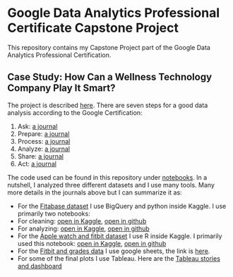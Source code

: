 # Google Data Analytics Professional Certificate Capstone Project

This repository contains my Capstone Project part of the Google Data Analytics Professional Certification.

## Case Study: How Can a Wellness Technology Company Play It Smart?
The project is described [here](docs/intro.md).
There are seven steps for a good data analysis according to the Google Certification:
 1. Ask: [a journal](docs/ask.md)
 2. Prepare: [a journal](docs/prepare.md)
 3. Process: [a journal](docs/process.md)
 4. Analyze: [a journal](docs/analyze.md)
 5. Share: [a journal](docs/share.md)
 6. Act: [a journal](docs/act.md)

The code used can be found in this repository under [notebooks](notebooks/). In a nutshell, I analyzed three different datasets and I use many tools. Many more details in the journals above but I can summarize it as:
 * For the [Fitabase dataset](https://zenodo.org/record/53894#.YMoUpnVKiP9) I use BigQuery and python inside Kaggle. I use primarily two notebooks:
  * For cleaning: [open in Kaggle](https://www.kaggle.com/aleespinosa/fitabase-dataset-cleaning-capstone-bellabeat), [open in github](notebooks/fitabase-dataset-cleaning-capstone-bellabeat.ipynb)
  * For analyzing: [open in Kaggle](https://www.kaggle.com/aleespinosa/fitabase-dataset-analyzing-capstone-bellabeat), [open in github](notebooks/fitabase-dataset-analyzing-capstone-bellabeat.ipynb)
 * For the [Apple watch and fitbit dataset](https://dataverse.harvard.edu/dataset.xhtml?persistentId=doi:10.7910/DVN/ZS2Z2J) I use R inside Kaggle. I primarily used this notebook: [open in Kaggle](https://www.kaggle.com/aleespinosa/google-capstone-project-in-r-bellabeat), [open in github](notebooks/google-capstone-project-in-r-bellabeat.ipynb)
 * For the [Fitbit and grades data](https://figshare.com/articles/dataset/Dataset_Fitbits_field-tests_and_grades_The_effects_of_a_healthy_and_physically_active_lifestyle_on_the_academic_performance_of_first_year_college_students_/7218497) I use google sheets, the link is [here](https://docs.google.com/spreadsheets/d/1zigDuu3XxDAbuZac-vhzvmmE9q8ApM4BV5-ac1WcpEo/edit?usp=sharing).
 * For some of the final plots I use Tableau. Here are the [Tableau stories and dashboard](https://public.tableau.com/views/GoogleCapstoneProject-Bellabeat/Story1?:language=en-US&:display_count=n&:origin=viz_share_link)
